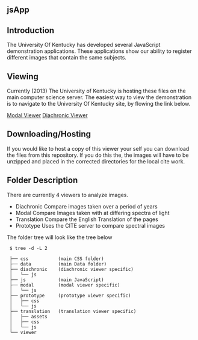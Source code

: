 jsApp
-----


Introduction
-----------

The University Of Kentucky has developed several JavaScript demonstration applications. 
These applications show our ability to register different images that contain the same subjects.


Viewing
-------
Currently (2013) The University of Kentucky is hosting these files on the main computer science server. 
The easiest way to view the demonstration is to navigate to the University Of Kentucky site, by flowing the link below.


[Modal Viewer](http://www.vis.uky.edu/static/folio/modal/modal.html)
[Diachronic Viewer](http://www.vis.uky.edu/static/folio/diachronic/diachronic.html)



Downloading/Hosting
-------------------
If you would like to host a copy of this viewer your self you can download the files from this repository.
If you do this the, the images will have to be unzipped and placed in the corrected directories for the local cite work.



Folder Description
------------------
There are currently 4 viewers to analyze images.
*    Diachronic      Compare images taken over a period of years
*    Modal           Compare Images taken with at differing spectra of light
*    Translation     Compare the English Translation of the pages
*    Prototype       Uses the CITE server to compare spectral images


The folder tree will look like the tree below
    
     $ tree -d -L 2

	 ├── css           (main CSS folder)
	 ├── data          (main Data folder)
	 ├── diachronic    (diachronic viewer specific)
	 │   └── js        
	 ├── js            (main JavaScript)
	 ├── modal         (modal viewer specific)
	 │   └── js        
	 ├── prototype     (prototype viewer specific)
	 │   ├── css       
	 │   └── js        
	 ├── translation   (translation viewer specific) 
	 │   ├── assets
	 │   ├── css
	 │   └── js
	 └── viewer
